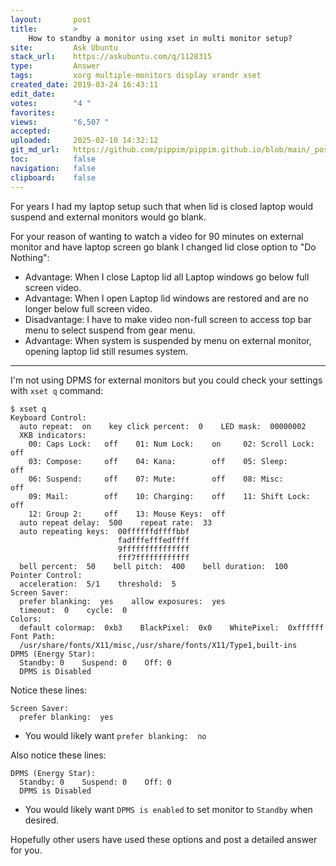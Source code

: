 ```yaml
---
layout:       post
title:        >
    How to standby a monitor using xset in multi monitor setup?
site:         Ask Ubuntu
stack_url:    https://askubuntu.com/q/1128315
type:         Answer
tags:         xorg multiple-monitors display xrandr xset
created_date: 2019-03-24 16:43:11
edit_date:    
votes:        "4 "
favorites:    
views:        "6,507 "
accepted:     
uploaded:     2025-02-10 14:32:12
git_md_url:   https://github.com/pippim/pippim.github.io/blob/main/_posts/2019/2019-03-24-How-to-standby-a-monitor-using-xset-in-multi-monitor-setup_.md
toc:          false
navigation:   false
clipboard:    false
---
```


For years I had my laptop setup such that when lid is closed laptop would suspend and external monitors would go blank.

For your reason of wanting to watch a video for 90 minutes on external monitor and have laptop screen go blank I changed lid close option to "Do Nothing":

- Advantage: When I close Laptop lid all Laptop windows go below full screen video.
- Advantage: When I open Laptop lid windows are restored and are no longer below full screen video.
- Disadvantage: I have to make video non-full screen to access top bar menu to select suspend from gear menu.
- Advantage: When system is suspended by menu on external monitor, opening laptop lid still resumes system.


----------

I'm not using DPMS for external monitors but you could check your settings with `xset q` command:

``` 
$ xset q
Keyboard Control:
  auto repeat:  on    key click percent:  0    LED mask:  00000002
  XKB indicators:
    00: Caps Lock:   off    01: Num Lock:    on     02: Scroll Lock: off
    03: Compose:     off    04: Kana:        off    05: Sleep:       off
    06: Suspend:     off    07: Mute:        off    08: Misc:        off
    09: Mail:        off    10: Charging:    off    11: Shift Lock:  off
    12: Group 2:     off    13: Mouse Keys:  off
  auto repeat delay:  500    repeat rate:  33
  auto repeating keys:  00ffffffdffffbbf
                        fadfffefffedffff
                        9fffffffffffffff
                        fff7ffffffffffff
  bell percent:  50    bell pitch:  400    bell duration:  100
Pointer Control:
  acceleration:  5/1    threshold:  5
Screen Saver:
  prefer blanking:  yes    allow exposures:  yes
  timeout:  0    cycle:  0
Colors:
  default colormap:  0xb3    BlackPixel:  0x0    WhitePixel:  0xffffff
Font Path:
  /usr/share/fonts/X11/misc,/usr/share/fonts/X11/Type1,built-ins
DPMS (Energy Star):
  Standby: 0    Suspend: 0    Off: 0
  DPMS is Disabled
```

Notice these lines:

``` 
Screen Saver:
  prefer blanking:  yes
```

- You would likely want `prefer blanking:  no`

Also notice these lines:

``` 
DPMS (Energy Star):
  Standby: 0    Suspend: 0    Off: 0
  DPMS is Disabled
```

- You would likely want `DPMS is enabled` to set monitor to `Standby` when desired.

Hopefully other users have used these options and post a detailed answer for you.
